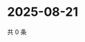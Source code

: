 # 2025-08-21

共 0 条

<!-- BEGIN ZHIHUVIDEO -->
<!-- 最后更新时间 Thu Aug 21 2025 15:15:24 GMT+0800 (China Standard Time) -->

<!-- END ZHIHUVIDEO -->
